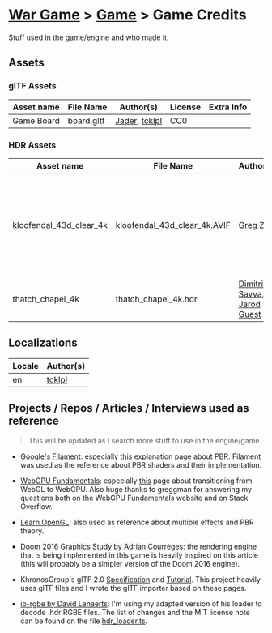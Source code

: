 # [War Game](../README.md) > [Game](./README.md) > Game Credits

Stuff used in the game/engine and who made it.

## Assets

### glTF Assets

| Asset name | File Name  | Author(s)                                                                    | License | Extra Info |
| ---------- | ---------- | ---------------------------------------------------------------------------- | ------- | ---------- |
| Game Board | board.gltf | [Jader](https://github.com/JaderGedeon), [tcklpl](https://github.com/tcklpl) | CC0     |

### HDR Assets

| Asset name              | File Name                    | Author(s)                                                                                                              | License | Extra Info                                                                                                                           |
| ----------------------- | ---------------------------- | ---------------------------------------------------------------------------------------------------------------------- | ------- | ------------------------------------------------------------------------------------------------------------------------------------ |
| kloofendal_43d_clear_4k | kloofendal_43d_clear_4k.AVIF | [Greg Zaal](https://gregzaal.com/)                                                                                     | CC0     | [File in Poly Haven](https://polyhaven.com/a/kloofendal_43d_clear). The HDR file was converted to AVIF so it could be easily loaded. |
| thatch_chapel_4k        | thatch_chapel_4k.hdr         | [Dimitrios Savva](https://polyhaven.com/all?a=Dimitrios+Savva), [Jarod Guest](https://polyhaven.com/all?a=Jarod+Guest) | CC0     | [File in Poly Haven](https://polyhaven.com/a/thatch_chapel)                                                                          |

## Localizations

| Locale | Author(s)                           |
| ------ | ----------------------------------- |
| en     | [tcklpl](https://github.com/tcklpl) |

## Projects / Repos / Articles / Interviews used as reference

> This will be updated as I search more stuff to use in the engine/game.

- [Google's Filament](https://github.com/google/filament): especially [this](https://google.github.io/filament/Filament.html) explanation page about PBR. Filament was used as the reference about PBR shaders and their implementation.

- [WebGPU Fundamentals](https://webgpufundamentals.org/): especially [this](https://webgpufundamentals.org/webgpu/lessons/webgpu-from-webgl.html) page about transitioning from WebGL to WebGPU. Also huge thanks to greggman for answering my questions both on the WebGPU Fundamentals website and on Stack Overflow.

- [Learn OpenGL](https://learnopengl.com): also used as reference about multiple effects and PBR theory.

- [Doom 2016 Graphics Study](https://www.adriancourreges.com/blog/2016/09/09/doom-2016-graphics-study/) by [Adrian Courrèges](https://www.adriancourreges.com/): the rendering engine that is being implemented in this game is heavily inspired on this article (this will probably be a simpler version of the Doom 2016 engine).

- KhronosGroup's glTF 2.0 [Specification](https://github.com/KhronosGroup/glTF/blob/main/specification/2.0/README.md) and [Tutorial](https://github.com/KhronosGroup/glTF-Tutorials/blob/master/gltfTutorial/README.md). This project heavily uses glTF files and I wrote the glTF importer based on these pages.

- [io-rgbe by David Lenaerts](https://github.com/DerSchmale/io-rgbe/): I'm using my adapted version of his loader to decode .hdr RGBE files. The list of changes and the MIT license note can be found on the file [hdr_loader.ts](./src/engine/asset/loaders/hdr_loader.ts).
